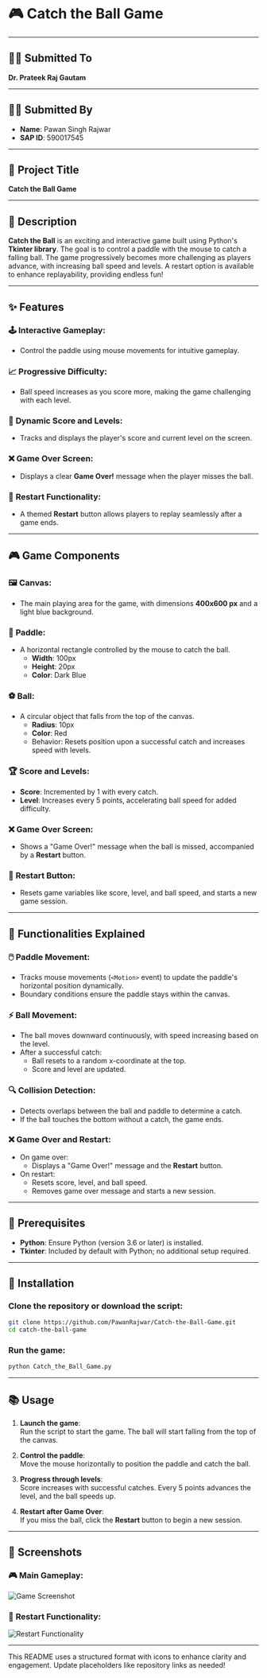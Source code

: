# **🎮 Catch the Ball Game**

---

## **👨‍🏫 Submitted To**  
**Dr. Prateek Raj Gautam**

---

## **👨‍🎓 Submitted By**  
- **Name**: Pawan Singh Rajwar  
- **SAP ID**: 590017545  

---

## **📄 Project Title**  
**Catch the Ball Game**

---

## **📖 Description**  
**Catch the Ball** is an exciting and interactive game built using Python's **Tkinter library**. The goal is to control a paddle with the mouse to catch a falling ball. The game progressively becomes more challenging as players advance, with increasing ball speed and levels. A restart option is available to enhance replayability, providing endless fun!

---

## **✨ Features**
### 🕹️ **Interactive Gameplay**:
- Control the paddle using mouse movements for intuitive gameplay.
  
### 📈 **Progressive Difficulty**:
- Ball speed increases as you score more, making the game challenging with each level.

### 🎯 **Dynamic Score and Levels**:
- Tracks and displays the player's score and current level on the screen.

### ❌ **Game Over Screen**:
- Displays a clear **Game Over!** message when the player misses the ball.

### 🔄 **Restart Functionality**:
- A themed **Restart** button allows players to replay seamlessly after a game ends.

---

## **🎮 Game Components**

### 🖼️ **Canvas**:
- The main playing area for the game, with dimensions **400x600 px** and a light blue background.

### 🏓 **Paddle**:
- A horizontal rectangle controlled by the mouse to catch the ball.  
  - **Width**: 100px  
  - **Height**: 20px  
  - **Color**: Dark Blue  

### ⚽ **Ball**:
- A circular object that falls from the top of the canvas.  
  - **Radius**: 10px  
  - **Color**: Red  
  - Behavior: Resets position upon a successful catch and increases speed with levels.

### 🏆 **Score and Levels**:
- **Score**: Incremented by 1 with every catch.  
- **Level**: Increases every 5 points, accelerating ball speed for added difficulty.

### ❌ **Game Over Screen**:
- Shows a "Game Over!" message when the ball is missed, accompanied by a **Restart** button.

### 🔄 **Restart Button**:
- Resets game variables like score, level, and ball speed, and starts a new game session.

---

## **🔧 Functionalities Explained**

### 🖱️ **Paddle Movement**:
- Tracks mouse movements (`<Motion>` event) to update the paddle's horizontal position dynamically.  
- Boundary conditions ensure the paddle stays within the canvas.

### ⚡ **Ball Movement**:
- The ball moves downward continuously, with speed increasing based on the level.  
- After a successful catch:
  - Ball resets to a random x-coordinate at the top.  
  - Score and level are updated.  

### 🔍 **Collision Detection**:
- Detects overlaps between the ball and paddle to determine a catch.  
- If the ball touches the bottom without a catch, the game ends.

### ❌ **Game Over and Restart**:
- On game over:
  - Displays a "Game Over!" message and the **Restart** button.  
- On restart:
  - Resets score, level, and ball speed.  
  - Removes game over message and starts a new session.

---

## **🔧 Prerequisites**
- **Python**: Ensure Python (version 3.6 or later) is installed.  
- **Tkinter**: Included by default with Python; no additional setup required.  

---

## **📂 Installation**

### Clone the repository or download the script:
```bash
git clone https://github.com/PawanRajwar/Catch-the-Ball-Game.git
cd catch-the-ball-game
```

### Run the game:
```bash
python Catch_the_Ball_Game.py
```

---

## **📚 Usage**

1. **Launch the game**:  
   Run the script to start the game. The ball will start falling from the top of the canvas.  

2. **Control the paddle**:  
   Move the mouse horizontally to position the paddle and catch the ball.  

3. **Progress through levels**:  
   Score increases with successful catches. Every 5 points advances the level, and the ball speeds up.  

4. **Restart after Game Over**:  
   If you miss the ball, click the **Restart** button to begin a new session.

---

## **📸 Screenshots**

### 🎮 **Main Gameplay**:
![Game Screenshot](<Screenshot 2024-11-25 122251-1.png>)

### 🔄 **Restart Functionality**:
![Restart Functionality](<Screenshot 2024-11-25 122305-1.png>)

---

This README uses a structured format with icons to enhance clarity and engagement. Update placeholders like repository links as needed!